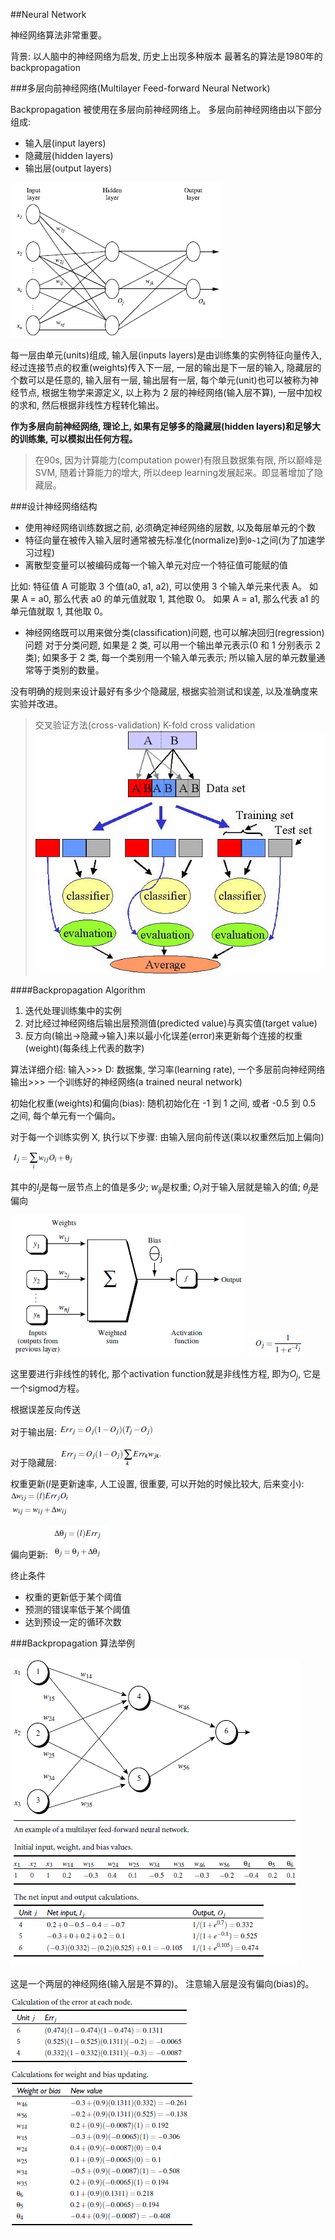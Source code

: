 ##Neural Network

神经网络算法非常重要。

背景: 以人脑中的神经网络为启发, 历史上出现多种版本
最著名的算法是1980年的backpropagation

###多层向前神经网络(Multilayer Feed-forward Neural Network)

Backpropagation 被使用在多层向前神经网络上。
多层向前神经网络由以下部分组成:
- 输入层(input layers)
- 隐藏层(hidden layers)
- 输出层(output layers)

![](../pic/nn-00.png)

每一层由单元(units)组成, 输入层(inputs layers)是由训练集的实例特征向量传入, 经过连接节点的权重(weights)传入下一层, 一层的输出是下一层的输入, 隐藏层的个数可以是任意的, 输入层有一层, 输出层有一层, 每个单元(unit)也可以被称为神经节点, 根据生物学来源定义, 以上称为 2 层的神经网络(输入层不算), 一层中加权的求和, 然后根据非线性方程转化输出。

**作为多层向前神经网络, 理论上, 如果有足够多的隐藏层(hidden layers)和足够大的训练集, 可以模拟出任何方程。**

> 在90s, 因为计算能力(computation power)有限且数据集有限, 所以巅峰是SVM, 随着计算能力的增大, 所以deep learning发展起来。即显著增加了隐藏层。


###设计神经网络结构

- 使用神经网络训练数据之前, 必须确定神经网络的层数, 以及每层单元的个数
- 特征向量在被传入输入层时通常被先标准化(normalize)到`0~1`之间(为了加速学习过程)
- 离散型变量可以被编码成每一个输入单元对应一个特征值可能赋的值

比如: 特征值 A 可能取 3 个值(a0, a1, a2), 可以使用 3 个输入单元来代表 A。
如果 A = a0, 那么代表 a0 的单元值就取 1, 其他取 0。
如果 A = a1, 那么代表 a1 的单元值就取 1, 其他取 0。

- 神经网络既可以用来做分类(classification)问题, 也可以解决回归(regression)问题
对于分类问题, 如果是 2 类, 可以用一个输出单元表示(0 和 1 分别表示 2 类);
如果多于 2 类, 每一个类别用一个输入单元表示;
所以输入层的单元数量通常等于类别的数量。

没有明确的规则来设计最好有多少个隐藏层, 根据实验测试和误差, 以及准确度来实验并改进。

> 交叉验证方法(cross-validation)
K-fold cross validation
![](../pic/nn-01.jpg)

####Backpropagation Algorithm

1. 迭代处理训练集中的实例
2. 对比经过神经网络后输出层预测值(predicted value)与真实值(target value)
3. 反方向(输出->隐藏->输入)来以最小化误差(error)来更新每个连接的权重(weight)(每条线上代表的数字)

算法详细介绍:
输入>>> D: 数据集, 学习率(learning rate), 一个多层前向神经网络
输出>>> 一个训练好的神经网络(a trained neural network)

初始化权重(weights)和偏向(bias): 随机初始化在 -1 到 1 之间, 或者 -0.5 到 0.5 之间, 每个单元有一个偏向。

对于每一个训练实例 X, 执行以下步骤:
由输入层向前传送(乘以权重然后加上偏向)

![](../pic/nn-02.png)

其中的$I_j$是每一层节点上的值是多少; $w_{ij}$是权重; $O_i$对于输入层就是输入的值; $\theta_j$是偏向

![](../pic/nn-03.png)
![](../pic/nn-04.png)

这里要进行非线性的转化, 那个activation function就是非线性方程, 即为$O_j$, 它是一个sigmod方程。

根据误差反向传送

对于输出层:
![](../pic/nn-05.png)

对于隐藏层:
![](../pic/nn-06.png)

权重更新($l$是更新速率, 人工设置, 很重要, 可以开始的时候比较大, 后来变小):
![](../pic/nn-07.png)

偏向更新:
![](../pic/nn-08.png)


终止条件

- 权重的更新低于某个阈值
- 预测的错误率低于某个阈值
- 达到预设一定的循环次数


###Backpropagation 算法举例

![](../pic/nn-09.png)

这是一个两层的神经网络(输入层是不算的)。
注意输入层是没有偏向(bias)的。

![](../pic/nn-10.png)









































